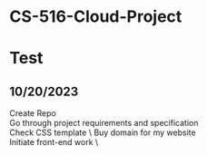 # CS-516-Cloud-Project
# Test


## 10/20/2023
Create Repo \
Go through project requirements and specification \
Check CSS template \ 
Buy domain for my website \
Initiate front-end work \